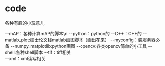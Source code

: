 # code
各种有趣的小玩意儿

--mAP：各种计算mAP的脚本\n
  --python：python的
  --C++：C++的
--matlab_plot:硕士论文钱matlab画图脚本（画出花来）
--myconfig：装服务器必备
--numpy_matplotlib:python画图
--opencv:各类opencv简单的小工具
--shell:各种shell脚本
--tif：tiff相关       
--xml：xml读写相关                  
